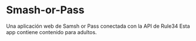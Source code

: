 # Smash-or-Pass
Una aplicación web de Samsh or Pass  conectada con la API de Rule34
Esta app contiene contenido para adultos.
